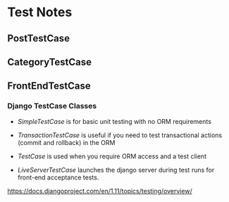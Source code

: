 # Test Notes

## PostTestCase

## CategoryTestCase

## FrontEndTestCase



### Django TestCase Classes

- _SimpleTestCase_ is for basic unit testing with no ORM requirements

- _TransactionTestCase_ is useful if you need to test transactional actions (commit and rollback) in the ORM

- _TestCase_ is used when you require ORM access and a test client

- _LiveServerTestCase_ launches the django server during test runs for front-end acceptance tests.

https://docs.djangoproject.com/en/1.11/topics/testing/overview/